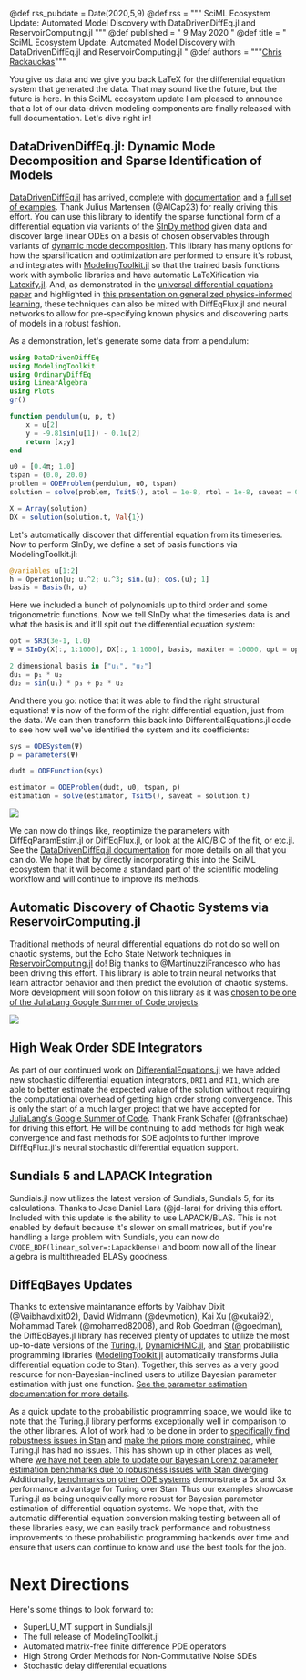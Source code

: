 ﻿@def rss_pubdate = Date(2020,5,9)
@def rss = """ SciML Ecosystem Update: Automated Model Discovery with DataDrivenDiffEq.jl and ReservoirComputing.jl """
@def published = " 9 May 2020 "
@def title = " SciML Ecosystem Update: Automated Model Discovery with DataDrivenDiffEq.jl and ReservoirComputing.jl "
@def authors = """<a href="https://github.com/ChrisRackauckas">Chris Rackauckas</a>"""  

You give us data and we give you back LaTeX for the differential equation system
that generated the data. That may sound like the future, but the future is here.
In this SciML ecosystem update I am pleased to announce that a lot of our
data-driven modeling components are finally released with full documentation.
Let's dive right in!

## DataDrivenDiffEq.jl: Dynamic Mode Decomposition and Sparse Identification of Models

[DataDrivenDiffEq.jl](https://github.com/SciML/DataDrivenDiffEq.jl) has arrived, complete with [documentation](https://datadriven.sciml.ai/dev/)
and a [full set of examples](https://github.com/SciML/DataDrivenDiffEq.jl/tree/master/examples).
Thank Julius Martensen (@AlCap23) for really driving this effort.
You can use this library to identify the sparse functional form of a differential
equation via variants of the [SInDy method](https://www.pnas.org/content/113/15/3932)
given data and discover large linear ODEs on a basis of chosen observables through
variants of [dynamic mode decomposition](https://en.wikipedia.org/wiki/Dynamic_mode_decomposition).
This library has many options for how the sparsification and optimization are
performed to ensure it's robust, and integrates with
[ModelingToolkit.jl](https://github.com/SciML/ModelingToolkit.jl) so that the
trained basis functions work with symbolic libraries and have automatic
LaTeXification via [Latexify.jl](https://github.com/korsbo/Latexify.jl). And,
as demonstrated in the [universal differential equations paper](https://arxiv.org/abs/2001.04385)
and highlighted in [this presentation on generalized physics-informed learning](https://www.youtube.com/watch?v=SEhMWkgcTOI),
these techniques can also be mixed with DiffEqFlux.jl and neural networks to
allow for pre-specifying known physics and discovering parts of models in a
robust fashion.

As a demonstration, let's generate some data from a pendulum:

```julia
using DataDrivenDiffEq
using ModelingToolkit
using OrdinaryDiffEq
using LinearAlgebra
using Plots
gr()

function pendulum(u, p, t)
    x = u[2]
    y = -9.81sin(u[1]) - 0.1u[2]
    return [x;y]
end

u0 = [0.4π; 1.0]
tspan = (0.0, 20.0)
problem = ODEProblem(pendulum, u0, tspan)
solution = solve(problem, Tsit5(), atol = 1e-8, rtol = 1e-8, saveat = 0.001)

X = Array(solution)
DX = solution(solution.t, Val{1})
```

Let's automatically discover that differential equation from its timeseries.
Now to perform SInDy, we define a set of basis functions via ModelingToolkit.jl:

```julia
@variables u[1:2]
h = Operation[u; u.^2; u.^3; sin.(u); cos.(u); 1]
basis = Basis(h, u)
```

Here we included a bunch of polynomials up to third order and some trigonometric
functions. Now we tell SInDy what the timeseries data is and what the basis is
and it'll spit out the differential equation system:

```julia
opt = SR3(3e-1, 1.0)
Ψ = SInDy(X[:, 1:1000], DX[:, 1:1000], basis, maxiter = 10000, opt = opt, normalize = true)
```

```julia
2 dimensional basis in ["u₁", "u₂"]
du₁ = p₁ * u₂
du₂ = sin(u₁) * p₃ + p₂ * u₂
```

And there you go: notice that it was able to find the right structural equations!
`Ψ` is now of the form of the right differential equation, just from the data.
We can then transform this back into DifferentialEquations.jl code to see how
well we've identified the system and its coefficients:

```julia
sys = ODESystem(Ψ)
p = parameters(Ψ)

dudt = ODEFunction(sys)

estimator = ODEProblem(dudt, u0, tspan, p)
estimation = solve(estimator, Tsit5(), saveat = solution.t)
```

![](https://user-images.githubusercontent.com/1814174/81472998-c9e67880-91c9-11ea-919b-b712f17abc80.png)

We can now do things like, reoptimize the parameters with DiffEqParamEstim.jl
or DiffEqFlux.jl, or look at the AIC/BIC of the fit, or etc.jl. See the
[DataDrivenDiffEq.jl documentation](https://datadriven.sciml.ai/dev/) for
more details on all that you can do. We hope that by directly incorporating this
into the SciML ecosystem that it will become a standard part of the scientific
modeling workflow and will continue to improve its methods.

## Automatic Discovery of Chaotic Systems via ReservoirComputing.jl

Traditional methods of neural differential equations do not do so well on chaotic
systems, but the Echo State Network techniques in
[ReservoirComputing.jl](https://github.com/SciML/ReservoirComputing.jl) do!
Big thanks to @MartinuzziFrancesco who has been driving this effort.
This library is able to train neural networks that learn attractor behavior and
then predict the evolution of chaotic systems. More development will soon follow
on this library as it was
[chosen to be one of the JuliaLang Google Summer of Code projects](https://summerofcode.withgoogle.com/organizations/6363760870031360/?sp-page=2#5374375945043968).

![](https://user-images.githubusercontent.com/10376688/72997095-1913c380-3dfc-11ea-9702-a9734a375b96.png)

## High Weak Order SDE Integrators

As part of our continued work on [DifferentialEquations.jl](https://docs.sciml.ai/latest/)
we have added new stochastic differential equation integrators, `DRI1` and `RI1`,
which are able to better estimate the expected value of the solution without
requiring the computational overhead of getting high order strong convergence.
This is only the start of a much larger project that we have accepted for
[JuliaLang's Google Summer of Code](https://summerofcode.withgoogle.com/organizations/6363760870031360/#5505348691034112).
Thank Frank Schafer (@frankschae) for driving this effort. He will be continuing
to add methods for high weak convergence and fast methods for SDE adjoints to
further improve DiffEqFlux.jl's neural stochastic differential equation support.

## Sundials 5 and LAPACK Integration

Sundials.jl now utilizes the latest version of Sundials, Sundials 5, for its
calculations. Thanks to Jose Daniel Lara (@jd-lara) for driving this effort.
Included with this update is the ability to use LAPACK/BLAS. This is not enabled
by default because it's slower on small matrices, but if you're handling a large
problem with Sundials, you can now do `CVODE_BDF(linear_solver=:LapackDense)`
and boom now all of the linear algebra is multithreaded BLASy goodness.

## DiffEqBayes Updates

Thanks to extensive maintanance efforts by Vaibhav Dixit (@Vaibhavdixit02),
David Widmann (@devmotion), Kai Xu (@xukai92), Mohammad Tarek (@mohamed82008),
and Rob Goedman (@goedman), the DiffEqBayes.jl library has received plenty of
updates to utilize the most up-to-date versions of the [Turing.jl](https://github.com/TuringLang/Turing.jl),
[DynamicHMC.jl](https://github.com/tpapp/DynamicHMC.jl), and [Stan](https://mc-stan.org/users/interfaces/julia-stan)
probabilistic programming libraries ([ModelingToolkit.jl](https://github.com/SciML/ModelingToolkit.jl)
automatically transforms Julia differential equation code to Stan). Together,
this serves as a very good resource for non-Bayesian-inclined users to utilize
Bayesian parameter estimation with just one function.
[See the parameter estimation documentation for more details](https://docs.sciml.ai/latest/analysis/parameter_estimation/).

As a quick update to the probabilistic programming space, we would like to note
that the Turing.jl library performs exceptionally well in comparison to the
other libraries. A lot of work had to be done in order to
[specifically find robustness issues in Stan](https://github.com/SciML/DiffEqBayes.jl/pull/154)
and [make the priors more constrained](https://github.com/SciML/DiffEqBayes.jl/pull/155),
while Turing.jl has had no issues. This has shown up in other places as well,
where [we have not been able to update our Bayesian Lorenz parameter estimation benchmarks due to robustness issues with Stan diverging](https://github.com/SciML/DiffEqBenchmarks.jl/blob/510c3683aa00ffa8e96e5c25bb07ef9301a06251/pdf/ParameterEstimation/DiffEqBayesLorenz.pdf)
Additionally, [benchmarks on](https://benchmarks.sciml.ai/html/ParameterEstimation/DiffEqBayesLotkaVolterra.html)
[other ODE systems](https://benchmarks.sciml.ai/html/ParameterEstimation/DiffEqBayesFitzHughNagumo.html)
demonstrate a 5x and 3x performance advantage for Turing over Stan. Thus our
examples showcase Turing.jl as being unequivically more robust for Bayesian
parameter estimation of differential equation systems. We hope that, with the
automatic differential equation conversion making testing between all of these
libraries easy, we can easily track performance and robustness improvements to
these probabilistic programming backends over time and ensure that users can
continue to know and use the best tools for the job.

# Next Directions

Here's some things to look forward to:

- SuperLU_MT support in Sundials.jl
- The full release of ModelingToolkit.jl
- Automated matrix-free finite difference PDE operators
- High Strong Order Methods for Non-Commutative Noise SDEs
- Stochastic delay differential equations

